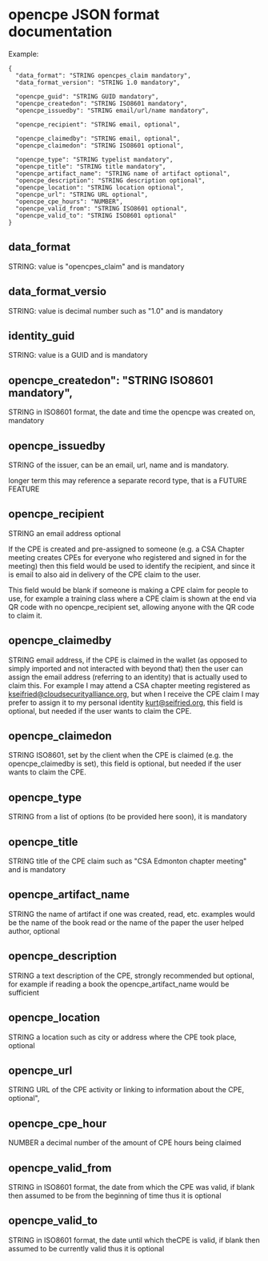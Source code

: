 # opencpe JSON format documentation

Example:

```
{
  "data_format": "STRING opencpes_claim mandatory",
  "data_format_version": "STRING 1.0 mandatory",

  "opencpe_guid": "STRING GUID mandatory",
  "opencpe_createdon": "STRING ISO8601 mandatory",
  "opencpe_issuedby": "STRING email/url/name mandatory",

  "opencpe_recipient": "STRING email, optional",

  "opencpe_claimedby": "STRING email, optional",
  "opencpe_claimedon": "STRING ISO8601 optional",

  "opencpe_type": "STRING typelist mandatory",
  "opencpe_title": "STRING title mandatory",
  "opencpe_artifact_name": "STRING name of artifact optional",
  "opencpe_description": "STRING description optional",
  "opencpe_location": "STRING location optional",
  "opencpe_url": "STRING URL optional",
  "opencpe_cpe_hours": "NUMBER",
  "opencpe_valid_from": "STRING ISO8601 optional",
  "opencpe_valid_to": "STRING ISO8601 optional"
}
```

## data_format

STRING: value is "opencpes_claim" and is mandatory

## data_format_versio

STRING: value is decimal number such as "1.0" and is mandatory

## identity_guid

STRING: value is a GUID and is mandatory

## opencpe_createdon": "STRING ISO8601 mandatory",

STRING in ISO8601 format, the date and time the opencpe was created on, mandatory

## opencpe_issuedby

STRING of the issuer, can be an email, url, name and is mandatory.

longer term this may reference a separate record type, that is a FUTURE FEATURE

## opencpe_recipient

STRING an email address optional

If the CPE is created and pre-assigned to someone (e.g. a CSA Chapter meeting creates CPEs for everyone who registered and signed in for the meeting) then this field would be used to identify the recipient, and since it is email to also aid in delivery of the CPE claim to the user.

This field would be blank if someone is making a CPE claim for people to use, for example a training class where a CPE claim is shown at the end via QR code with no opencpe_recipient set, allowing anyone with the QR code to claim it.

## opencpe_claimedby

STRING email address, if the CPE is claimed in the wallet (as opposed to simply imported and not interacted with beyond that) then the user can assign the email address (referring to an identity) that is actually used to claim this. For example I may attend a CSA chapter meeting registered as kseifried@cloudsecurityalliance.org, but when I receive the CPE claim I may prefer to assign it to my personal identity kurt@seifried.org, this field is optional, but needed if the user wants to claim the CPE.

## opencpe_claimedon

STRING ISO8601, set by the client when the CPE is claimed (e.g. the opencpe_claimedby is set), this field is optional, but needed if the user wants to claim the CPE.

## opencpe_type

STRING from a list of options (to be provided here soon), it is mandatory

## opencpe_title

STRING title of the CPE claim such as "CSA Edmonton chapter meeting" and is mandatory

## opencpe_artifact_name

STRING the name of artifact if one was created, read, etc. examples would be the name of the book read or the name of the paper the user helped author, optional

## opencpe_description

STRING a text description of the CPE, strongly recommended but optional, for example if reading a book the opencpe_artifact_name would be sufficient

## opencpe_location

STRING a location such as city or address where the CPE took place, optional

## opencpe_url

STRING URL of the CPE activity or linking to information about the CPE, optional",

## opencpe_cpe_hour

NUMBER a decimal number of the amount of CPE hours being claimed

## opencpe_valid_from

STRING in ISO8601 format, the date from which the CPE was valid, if blank then assumed to be from the beginning of time thus it is optional

## opencpe_valid_to

STRING in ISO8601 format, the date until which theCPE is valid, if blank then assumed to be currently valid thus it is optional
